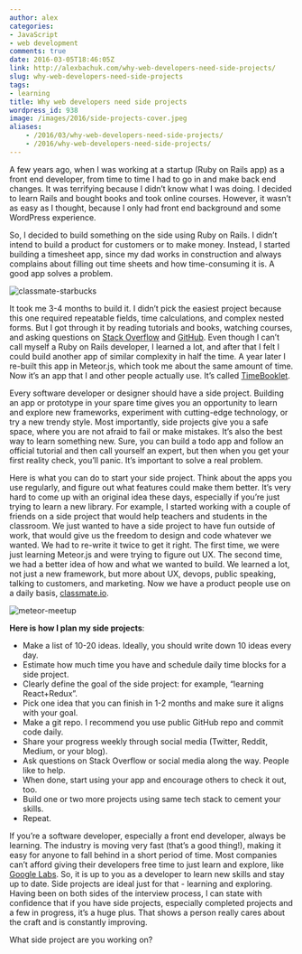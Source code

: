 ```yaml
---
author: alex
categories:
- JavaScript
- web development
comments: true
date: 2016-03-05T18:46:05Z
link: http://alexbachuk.com/why-web-developers-need-side-projects/
slug: why-web-developers-need-side-projects
tags:
- learning
title: Why web developers need side projects
wordpress_id: 938
image: /images/2016/side-projects-cover.jpeg
aliases:
    - /2016/03/why-web-developers-need-side-projects/
    - /2016/why-web-developers-need-side-projects/
---
```


A few years ago, when I was working at a startup (Ruby on Rails app) as a front end developer,  from time to time I had to go in and make back end changes. It was terrifying because I didn’t know what I was doing. I decided to learn Rails and bought books and took online courses. However, it wasn’t as easy as I thought, because I only had front end background and some WordPress experience.

So, I decided to build something on the side using Ruby on Rails. I didn’t intend to build a product for customers or to make money. Instead, I started building a timesheet app, since my dad works in construction and always complains about filling out time sheets and how time-consuming it is. A good app solves a problem.

![classmate-starbucks](/images/2016/classmate-starbucks-1024x599.jpg)

It took me 3-4 months to build it. I didn’t pick the easiest project because this one required repeatable fields, time calculations, and complex nested forms. But I got through it by reading tutorials and books, watching courses, and asking questions on [Stack Overflow](http://stackoverflow.com/users/708621/alexndm) and [GitHub](https://github.com/abachuk). Even though I can’t call myself a Ruby on Rails developer, I learned a lot, and after that I felt I could build another app of similar complexity in half the time. A year later I re-built this app in Meteor.js, which took me about the same amount of time.  Now it’s an app that I and other people actually use. It’s called [TimeBooklet](http://timebooklet.com/).

Every software developer or designer should have a side project. Building an app or prototype in your spare time gives you an opportunity to learn and explore new frameworks, experiment with cutting-edge technology, or try a new trendy style. Most importantly, side projects give you a safe space, where you are not afraid to fail or make mistakes. It’s also the best way to learn something new. Sure, you can build a todo app and follow an official tutorial and then call yourself an expert, but then when you get your first reality check, you’ll panic. It’s important to solve a real problem.

Here is what you can do to start your side project. Think about the apps you use regularly, and figure out what features could make them better. It’s very hard to come up with an original idea these days, especially if you’re just trying to learn a new library. For example, I started working with a couple of friends on a side project that would help teachers and students in the classroom. We just wanted to have a side project to have fun outside of work, that would give us the freedom to design and code whatever we wanted. We had to re-write it twice to get it right. The first time, we were just learning Meteor.js and were trying to figure out UX. The second time, we had a better idea of how and what we wanted to build. We learned a lot, not just a new framework, but more about UX, devops, public speaking, talking to customers, and marketing. Now we have a product people use on a daily basis, [classmate.io](http://classmate.io/).

![meteor-meetup](/images/2016/meteor-meetup-1024x513.jpg)

**Here is how I plan my side projects**:

  * Make a list of 10-20 ideas. Ideally, you should write down 10 ideas every day.
  * Estimate how much time you have and schedule daily time blocks for a side project.
  * Clearly define the goal of the side project: for example, “learning React+Redux”.
  * Pick one idea that you can finish in 1-2 months and make sure it aligns with your goal.
  * Make a git repo. I recommend you use public GitHub repo and commit code daily.
  * Share your progress weekly through social media (Twitter, Reddit, Medium, or your blog).
  * Ask questions on Stack Overflow or social media along the way. People like to help.
  * When done, start using your app and encourage others to check it out, too.
  * Build one or two more projects using same tech stack to cement your skills.
  * Repeat.

If you’re a software developer, especially a front end developer, always be learning. The industry is moving very fast (that’s a good thing!), making it easy for anyone to fall behind in a short period of time. Most companies can’t afford giving their developers free time to just learn and explore, like [Google Labs](https://en.wikipedia.org/wiki/Google_Labs). So, it is up to you as a developer to learn new skills and stay up to date. Side projects are ideal just for that - learning and exploring. Having been on both sides of the interview process, I can state with confidence that if you have side projects, especially completed projects and a few in progress, it’s a huge plus. That shows a person really cares about the craft and is constantly improving.

What side project are you working on?
